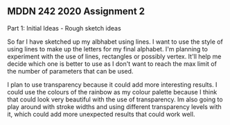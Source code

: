 ## MDDN 242 2020 Assignment 2

Part 1: Initial Ideas - Rough sketch ideas

So far I have sketched up my albhabet using lines. I want to use the style of using lines to make up the letters for my final alphabet. I'm planning to experiment with the use of lines, rectangles or possibly vertex. It'll help me decide which one is better to use as I don't want to reach the max limit of the number of parameters that can be used. 

I plan to use transparency because it could add more interesting results. I could use the colours of the rainbow as my colour palette because I think that could look very beautiful with the use of transparency. Im also going to play around with stroke widths and using different transparency levels with it, which could add more unexpected results that could work well.
